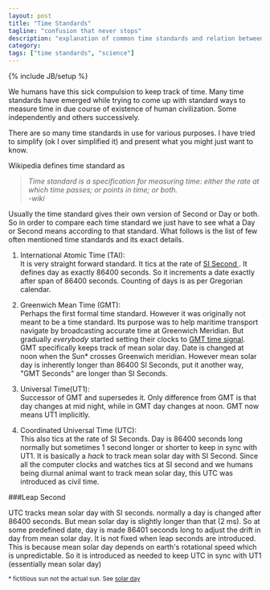 ```yaml
---
layout: post
title: "Time Standards"
tagline: "confusion that never stops"
description: "explanation of common time standards and relation between them"
category: 
tags: ["time standards", "science"]
---
```

{% include JB/setup %}

We humans have this sick compulsion to keep track of time. Many time standards have emerged while trying to come up with standard ways to measure time in due course of existence of human civilization. Some independently and others successively.

There are so many time standards in use for various purposes. I have tried to simplify (ok I over simplified it) and present what you might just want to know.

Wikipedia defines time standard as

> *Time standard is a specification for measuring time: either the rate at which time passes; or points in time; or both.*  
> *-wiki*

Usually the time standard gives their own version of Second or Day or both. So in order to compare each time standard we just have to see what a Day or Second means according to that standard. What follows is the list of few often mentioned time standards and its exact details.

1. International Atomic Time (TAI):  
    It is very straight forward standard. It tics at the rate of [SI Second ](http://en.wikipedia.org/wiki/Second). It defines day as exactly 86400 seconds. So it increments a date exactly after span of 86400 seconds. Counting of days is as per Gregorian calendar.
    
2. Greenwich Mean Time (GMT):  
    Perhaps the first formal time standard. However it was originally not meant to be a time standard. Its purpose was to help maritime transport navigate by broadcasting accurate time at Greenwich Meridian. But gradually *everybody* started setting their clocks to [GMT time signal](http://en.wikipedia.org/wiki/Time_signal).  
    GMT specifically keeps track of mean solar day. Date is changed at noon when the Sun* crosses Greenwich meridian. However mean solar day is inherently longer than 86400 SI Seconds, put it another way, "GMT Seconds" are longer than SI Seconds.

3. Universal Time(UT1):  
    Successor of GMT and supersedes it. Only difference from GMT is that day changes at mid night, while in GMT day changes at noon. GMT now means UT1 implicitly.

4. Coordinated Universal Time (UTC):  
    This also tics at the rate of SI Seconds. Day is 86400 seconds long normally but sometimes 1 second longer or shorter to keep in sync with UT1. It is basically a *hack* to track mean solar day with SI Second. Since all the computer clocks and watches tics at SI second and we humans being diurnal animal want to track mean solar day, this UTC was introduced as civil time.

###Leap Second  

UTC tracks mean solar day with SI seconds. normally a day is changed after 86400 seconds. But mean solar day is slightly longer than that (2 ms). So at some predefined date, day is made 86401 seconds long to adjust the drift in day from mean solar day. It is not fixed when leap seconds are introduced. This is because mean solar day depends on earth's rotational speed which is unpredictable. So it is introduced as needed to keep UTC in sync with UT1 (essentially mean solar day)

<sub> * fictitious sun not the actual sun. See <a href="http://en.wikipedia.org/wiki/Solar_day">solar day</a></sub>